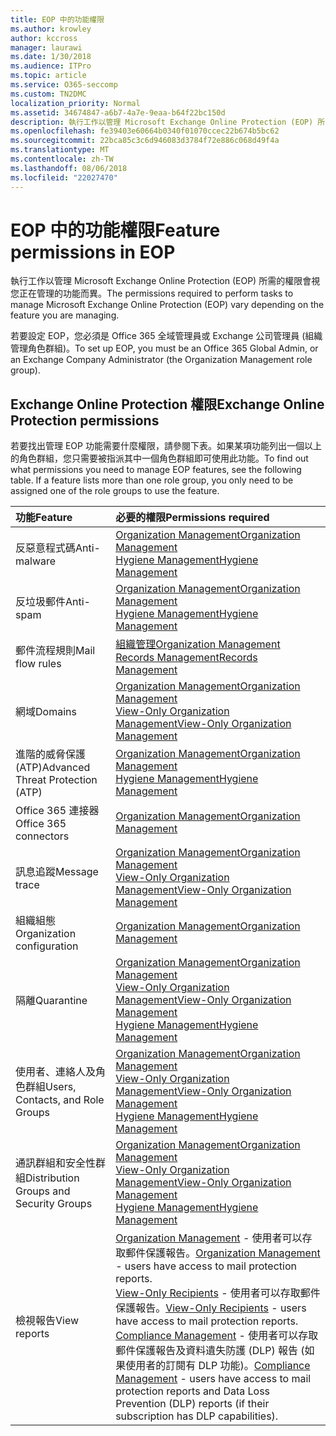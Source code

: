 ```yaml
---
title: EOP 中的功能權限
ms.author: krowley
author: kccross
manager: laurawi
ms.date: 1/30/2018
ms.audience: ITPro
ms.topic: article
ms.service: O365-seccomp
ms.custom: TN2DMC
localization_priority: Normal
ms.assetid: 34674847-a6b7-4a7e-9eaa-b64f22bc150d
description: 執行工作以管理 Microsoft Exchange Online Protection (EOP) 所需的權限會視您正在管理的功能而異。
ms.openlocfilehash: fe39403e60664b0340f01070ccec22b674b5bc62
ms.sourcegitcommit: 22bca85c3c6d946083d3784f72e886c068d49f4a
ms.translationtype: MT
ms.contentlocale: zh-TW
ms.lasthandoff: 08/06/2018
ms.locfileid: "22027470"
---
```

# <a name="feature-permissions-in-eop"></a><span data-ttu-id="610bd-103">EOP 中的功能權限</span><span class="sxs-lookup"><span data-stu-id="610bd-103">Feature permissions in EOP</span></span>

<span data-ttu-id="610bd-104">執行工作以管理 Microsoft Exchange Online Protection (EOP) 所需的權限會視您正在管理的功能而異。</span><span class="sxs-lookup"><span data-stu-id="610bd-104">The permissions required to perform tasks to manage Microsoft Exchange Online Protection (EOP) vary depending on the feature you are managing.</span></span> 
  
<span data-ttu-id="610bd-105">若要設定 EOP，您必須是 Office 365 全域管理員或 Exchange 公司管理員 (組織管理角色群組)。</span><span class="sxs-lookup"><span data-stu-id="610bd-105">To set up EOP, you must be an Office 365 Global Admin, or an Exchange Company Administrator (the Organization Management role group).</span></span>
  
## <a name="exchange-online-protection-permissions"></a><span data-ttu-id="610bd-106">Exchange Online Protection 權限</span><span class="sxs-lookup"><span data-stu-id="610bd-106">Exchange Online Protection permissions</span></span>

<span data-ttu-id="610bd-p101">若要找出管理 EOP 功能需要什麼權限，請參閱下表。如果某項功能列出一個以上的角色群組，您只需要被指派其中一個角色群組即可使用此功能。</span><span class="sxs-lookup"><span data-stu-id="610bd-p101">To find out what permissions you need to manage EOP features, see the following table. If a feature lists more than one role group, you only need to be assigned one of the role groups to use the feature.</span></span>
  
|<span data-ttu-id="610bd-109">**功能**</span><span class="sxs-lookup"><span data-stu-id="610bd-109">**Feature**</span></span>|<span data-ttu-id="610bd-110">**必要的權限**</span><span class="sxs-lookup"><span data-stu-id="610bd-110">**Permissions required**</span></span>|
|:-----|:-----|
|<span data-ttu-id="610bd-111">反惡意程式碼</span><span class="sxs-lookup"><span data-stu-id="610bd-111">Anti-malware</span></span>  <br/> |[<span data-ttu-id="610bd-112">Organization Management</span><span class="sxs-lookup"><span data-stu-id="610bd-112">Organization Management</span></span>](http://technet.microsoft.com/library/0bfd21c1-86ac-4369-86b7-aeba386741c8.aspx) <br/> [<span data-ttu-id="610bd-113">Hygiene Management</span><span class="sxs-lookup"><span data-stu-id="610bd-113">Hygiene Management</span></span>](http://technet.microsoft.com/library/fc0a9ec2-9c3d-42f6-8442-8603fb29d464.aspx) <br/> |
|<span data-ttu-id="610bd-114">反垃圾郵件</span><span class="sxs-lookup"><span data-stu-id="610bd-114">Anti-spam</span></span>  <br/> |[<span data-ttu-id="610bd-115">Organization Management</span><span class="sxs-lookup"><span data-stu-id="610bd-115">Organization Management</span></span>](http://technet.microsoft.com/library/0bfd21c1-86ac-4369-86b7-aeba386741c8.aspx) <br/> [<span data-ttu-id="610bd-116">Hygiene Management</span><span class="sxs-lookup"><span data-stu-id="610bd-116">Hygiene Management</span></span>](http://technet.microsoft.com/library/fc0a9ec2-9c3d-42f6-8442-8603fb29d464.aspx) <br/> |
|<span data-ttu-id="610bd-117">郵件流程規則</span><span class="sxs-lookup"><span data-stu-id="610bd-117">Mail flow rules</span></span>  <br/> |[<span data-ttu-id="610bd-118">組織管理</span><span class="sxs-lookup"><span data-stu-id="610bd-118">Organization Management</span></span>](http://technet.microsoft.com/library/0bfd21c1-86ac-4369-86b7-aeba386741c8.aspx) <br/> [<span data-ttu-id="610bd-119">Records Management</span><span class="sxs-lookup"><span data-stu-id="610bd-119">Records Management</span></span>](http://technet.microsoft.com/library/0e0c95ce-6109-4591-b86d-c6cfd44d21f5.aspx) <br/> |
|<span data-ttu-id="610bd-120">網域</span><span class="sxs-lookup"><span data-stu-id="610bd-120">Domains</span></span>  <br/> |[<span data-ttu-id="610bd-121">Organization Management</span><span class="sxs-lookup"><span data-stu-id="610bd-121">Organization Management</span></span>](http://technet.microsoft.com/library/0bfd21c1-86ac-4369-86b7-aeba386741c8.aspx) <br/> [<span data-ttu-id="610bd-122">View-Only Organization Management</span><span class="sxs-lookup"><span data-stu-id="610bd-122">View-Only Organization Management</span></span>](http://technet.microsoft.com/library/c514c6d0-0157-4c52-9ec6-441d9a30f3df.aspx) <br/> |
|<span data-ttu-id="610bd-123">進階的威脅保護 (ATP)</span><span class="sxs-lookup"><span data-stu-id="610bd-123">Advanced Threat Protection (ATP)</span></span>  <br/> |[<span data-ttu-id="610bd-124">Organization Management</span><span class="sxs-lookup"><span data-stu-id="610bd-124">Organization Management</span></span>](http://technet.microsoft.com/library/0bfd21c1-86ac-4369-86b7-aeba386741c8.aspx) <br/> [<span data-ttu-id="610bd-125">Hygiene Management</span><span class="sxs-lookup"><span data-stu-id="610bd-125">Hygiene Management</span></span>](http://technet.microsoft.com/library/fc0a9ec2-9c3d-42f6-8442-8603fb29d464.aspx) <br/> |
|<span data-ttu-id="610bd-126">Office 365 連接器</span><span class="sxs-lookup"><span data-stu-id="610bd-126">Office 365 connectors</span></span>  <br/> |[<span data-ttu-id="610bd-127">Organization Management</span><span class="sxs-lookup"><span data-stu-id="610bd-127">Organization Management</span></span>](http://technet.microsoft.com/library/0bfd21c1-86ac-4369-86b7-aeba386741c8.aspx) <br/> |
|<span data-ttu-id="610bd-128">訊息追蹤</span><span class="sxs-lookup"><span data-stu-id="610bd-128">Message trace</span></span>  <br/> |[<span data-ttu-id="610bd-129">Organization Management</span><span class="sxs-lookup"><span data-stu-id="610bd-129">Organization Management</span></span>](http://technet.microsoft.com/library/0bfd21c1-86ac-4369-86b7-aeba386741c8.aspx) <br/> [<span data-ttu-id="610bd-130">View-Only Organization Management</span><span class="sxs-lookup"><span data-stu-id="610bd-130">View-Only Organization Management</span></span>](http://technet.microsoft.com/library/c514c6d0-0157-4c52-9ec6-441d9a30f3df.aspx) <br/> |
|<span data-ttu-id="610bd-131">組織組態</span><span class="sxs-lookup"><span data-stu-id="610bd-131">Organization configuration</span></span>  <br/> |[<span data-ttu-id="610bd-132">Organization Management</span><span class="sxs-lookup"><span data-stu-id="610bd-132">Organization Management</span></span>](http://technet.microsoft.com/library/0bfd21c1-86ac-4369-86b7-aeba386741c8.aspx) <br/> |
|<span data-ttu-id="610bd-133">隔離</span><span class="sxs-lookup"><span data-stu-id="610bd-133">Quarantine</span></span>  <br/> |[<span data-ttu-id="610bd-134">Organization Management</span><span class="sxs-lookup"><span data-stu-id="610bd-134">Organization Management</span></span>](http://technet.microsoft.com/library/0bfd21c1-86ac-4369-86b7-aeba386741c8.aspx) <br/> [<span data-ttu-id="610bd-135">View-Only Organization Management</span><span class="sxs-lookup"><span data-stu-id="610bd-135">View-Only Organization Management</span></span>](http://technet.microsoft.com/library/c514c6d0-0157-4c52-9ec6-441d9a30f3df.aspx) <br/> [<span data-ttu-id="610bd-136">Hygiene Management</span><span class="sxs-lookup"><span data-stu-id="610bd-136">Hygiene Management</span></span>](http://technet.microsoft.com/library/fc0a9ec2-9c3d-42f6-8442-8603fb29d464.aspx) <br/> |
|<span data-ttu-id="610bd-137">使用者、連絡人及角色群組</span><span class="sxs-lookup"><span data-stu-id="610bd-137">Users, Contacts, and Role Groups</span></span>  <br/> |[<span data-ttu-id="610bd-138">Organization Management</span><span class="sxs-lookup"><span data-stu-id="610bd-138">Organization Management</span></span>](http://technet.microsoft.com/library/0bfd21c1-86ac-4369-86b7-aeba386741c8.aspx) <br/> [<span data-ttu-id="610bd-139">View-Only Organization Management</span><span class="sxs-lookup"><span data-stu-id="610bd-139">View-Only Organization Management</span></span>](http://technet.microsoft.com/library/c514c6d0-0157-4c52-9ec6-441d9a30f3df.aspx) <br/> [<span data-ttu-id="610bd-140">Hygiene Management</span><span class="sxs-lookup"><span data-stu-id="610bd-140">Hygiene Management</span></span>](http://technet.microsoft.com/library/fc0a9ec2-9c3d-42f6-8442-8603fb29d464.aspx) <br/> |
|<span data-ttu-id="610bd-141">通訊群組和安全性群組</span><span class="sxs-lookup"><span data-stu-id="610bd-141">Distribution Groups and Security Groups</span></span>  <br/> |[<span data-ttu-id="610bd-142">Organization Management</span><span class="sxs-lookup"><span data-stu-id="610bd-142">Organization Management</span></span>](http://technet.microsoft.com/library/0bfd21c1-86ac-4369-86b7-aeba386741c8.aspx) <br/> [<span data-ttu-id="610bd-143">View-Only Organization Management</span><span class="sxs-lookup"><span data-stu-id="610bd-143">View-Only Organization Management</span></span>](http://technet.microsoft.com/library/c514c6d0-0157-4c52-9ec6-441d9a30f3df.aspx) <br/> [<span data-ttu-id="610bd-144">Hygiene Management</span><span class="sxs-lookup"><span data-stu-id="610bd-144">Hygiene Management</span></span>](http://technet.microsoft.com/library/fc0a9ec2-9c3d-42f6-8442-8603fb29d464.aspx) <br/> |
|<span data-ttu-id="610bd-145">檢視報告</span><span class="sxs-lookup"><span data-stu-id="610bd-145">View reports</span></span>  <br/> |<span data-ttu-id="610bd-146">[Organization Management](http://technet.microsoft.com/library/0bfd21c1-86ac-4369-86b7-aeba386741c8.aspx) - 使用者可以存取郵件保護報告。</span><span class="sxs-lookup"><span data-stu-id="610bd-146">[Organization Management](http://technet.microsoft.com/library/0bfd21c1-86ac-4369-86b7-aeba386741c8.aspx) - users have access to mail protection reports.</span></span>  <br/> <span data-ttu-id="610bd-147">[View-Only Recipients](http://technet.microsoft.com/library/37e66b92-81d3-412f-b7a9-e1bb8cbeb468.aspx) - 使用者可以存取郵件保護報告。</span><span class="sxs-lookup"><span data-stu-id="610bd-147">[View-Only Recipients](http://technet.microsoft.com/library/37e66b92-81d3-412f-b7a9-e1bb8cbeb468.aspx) - users have access to mail protection reports.</span></span>  <br/> <span data-ttu-id="610bd-148">[Compliance Management](http://technet.microsoft.com/library/b91b23a4-e9c7-4bd0-9ee3-ec5cb498da15.aspx) - 使用者可以存取郵件保護報告及資料遺失防護 (DLP) 報告 (如果使用者的訂閱有 DLP 功能)。</span><span class="sxs-lookup"><span data-stu-id="610bd-148">[Compliance Management](http://technet.microsoft.com/library/b91b23a4-e9c7-4bd0-9ee3-ec5cb498da15.aspx) - users have access to mail protection reports and Data Loss Prevention (DLP) reports (if their subscription has DLP capabilities).</span></span>  <br/> |
   

